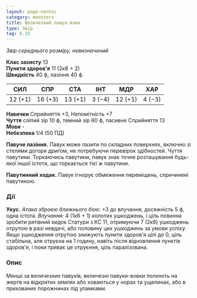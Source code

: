 ```yaml
---
layout: page-nontoc
category: monsters
title: Величезний павук-вовк
type: Звір
tag: 0.25
---
```


_Звір середнього розміру, невизначений_

**Клас захисту** 13    
**Пункти здоров'я** 11 (2к8 + 2)    
**Швидкість** 40 ф, лазіння 40 ф.

| СИЛ     | СПР     | СТА     | ІНТ    | МДР     | ХАР    |
| ------- | ------- | ------- | ------ | ------- | ------ |
| 12 (+1) | 16 (+3) | 13 (+1) | 3 (−4) | 12 (+1) | 4 (−3) |

**Навички** Сприйняття +3, Непомітність +7    
**Чуття** сліпий зір 10 ф, темний зір 60 ф, пасивне Сприйняття 13    
**Мови** -    
**Небезпека** 1/4 (50 ПД)

**Павуче лазіння.** Павук може лазити по складних поверхнях, включно зі стелями догори дриґом, не потребуючи перевірок здібностей. Чуття павутини. Торкаючись павутини, павук знає точне розташування будь-якої іншої істоти, що торкається тієї ж павутини.    

**Павутинний ходак.** Павук ігнорує обмеження переміщень, спричинені павутиною.

### Дії
**Укус.** _Атака зброєю ближнього бою:_ +3 до влучання, досяжність 5 ф, одна істота. _Влучання:_ 4 (1к6 + 1) колотих ушкоджень, і ціль повинна зробити рятівний кидок Статури з КС 11, отримуючи 7 (2к6) ушкоджень отрутою в разі невдачі, або половину цих ушкоджень за умови успіху. Якщо ушкодження отрутою знижують пункти здоров'я цілі до 0, ціль стабільна, але отруєна на 1 годину, навіть після відновлення пунктів здоров'я, і поки триває це отруєння, ціль паралізована.

### Опис
Менші за величезних павуків, величезні павуки-вовки полюють на жертв на відкритих землях або ховаються у норах та ущелинах, або в прихованих порожнинах під уламками. 
